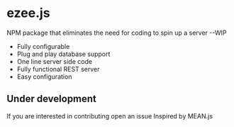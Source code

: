 # ezee.js

NPM package that eliminates the need for coding to spin up a server --WIP
* Fully configurable
* Plug and play database support
* One line server side code
* Fully functional REST server
* Easy configuration

## Under development

If you are interested in contributing open an issue
Inspired by MEAN.js
